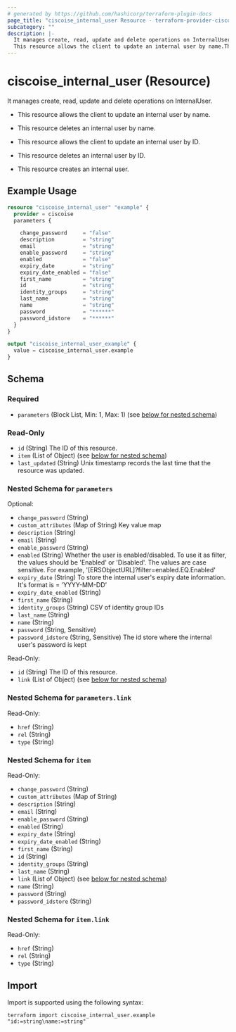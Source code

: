 ```yaml
---
# generated by https://github.com/hashicorp/terraform-plugin-docs
page_title: "ciscoise_internal_user Resource - terraform-provider-ciscoise"
subcategory: ""
description: |-
  It manages create, read, update and delete operations on InternalUser.
  This resource allows the client to update an internal user by name.This resource deletes an internal user by name.This resource allows the client to update an internal user by ID.This resource deletes an internal user by ID.This resource creates an internal user.
---
```


# ciscoise_internal_user (Resource)

It manages create, read, update and delete operations on InternalUser.

- This resource allows the client to update an internal user by name.

- This resource deletes an internal user by name.

- This resource allows the client to update an internal user by ID.

- This resource deletes an internal user by ID.

- This resource creates an internal user.

## Example Usage

```terraform
resource "ciscoise_internal_user" "example" {
  provider = ciscoise
  parameters {

    change_password     = "false"
    description         = "string"
    email               = "string"
    enable_password     = "string"
    enabled             = "false"
    expiry_date         = "string"
    expiry_date_enabled = "false"
    first_name          = "string"
    id                  = "string"
    identity_groups     = "string"
    last_name           = "string"
    name                = "string"
    password            = "******"
    password_idstore    = "******"
  }
}

output "ciscoise_internal_user_example" {
  value = ciscoise_internal_user.example
}
```

<!-- schema generated by tfplugindocs -->
## Schema

### Required

- `parameters` (Block List, Min: 1, Max: 1) (see [below for nested schema](#nestedblock--parameters))

### Read-Only

- `id` (String) The ID of this resource.
- `item` (List of Object) (see [below for nested schema](#nestedatt--item))
- `last_updated` (String) Unix timestamp records the last time that the resource was updated.

<a id="nestedblock--parameters"></a>
### Nested Schema for `parameters`

Optional:

- `change_password` (String)
- `custom_attributes` (Map of String) Key value map
- `description` (String)
- `email` (String)
- `enable_password` (String)
- `enabled` (String) Whether the user is enabled/disabled. To use it as filter, the values should be 'Enabled' or 'Disabled'.
		The values are case sensitive. For example, '[ERSObjectURL]?filter=enabled.EQ.Enabled'
- `expiry_date` (String) To store the internal user's expiry date information. It's format is = 'YYYY-MM-DD'
- `expiry_date_enabled` (String)
- `first_name` (String)
- `identity_groups` (String) CSV of identity group IDs
- `last_name` (String)
- `name` (String)
- `password` (String, Sensitive)
- `password_idstore` (String, Sensitive) The id store where the internal user's password is kept

Read-Only:

- `id` (String) The ID of this resource.
- `link` (List of Object) (see [below for nested schema](#nestedatt--parameters--link))

<a id="nestedatt--parameters--link"></a>
### Nested Schema for `parameters.link`

Read-Only:

- `href` (String)
- `rel` (String)
- `type` (String)



<a id="nestedatt--item"></a>
### Nested Schema for `item`

Read-Only:

- `change_password` (String)
- `custom_attributes` (Map of String)
- `description` (String)
- `email` (String)
- `enable_password` (String)
- `enabled` (String)
- `expiry_date` (String)
- `expiry_date_enabled` (String)
- `first_name` (String)
- `id` (String)
- `identity_groups` (String)
- `last_name` (String)
- `link` (List of Object) (see [below for nested schema](#nestedobjatt--item--link))
- `name` (String)
- `password` (String)
- `password_idstore` (String)

<a id="nestedobjatt--item--link"></a>
### Nested Schema for `item.link`

Read-Only:

- `href` (String)
- `rel` (String)
- `type` (String)

## Import

Import is supported using the following syntax:

```shell
terraform import ciscoise_internal_user.example "id:=string\name:=string"
```
